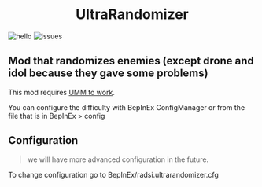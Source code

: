 <h1 align="center">
UltraRandomizer
</h1>

![hello](https://github.com/github/docs/actions/workflows/main.yml/badge.svg)
![issues](https://github.com/radsi/Ultrakill-Randomizer/issues)

## Mod that randomizes enemies (except drone and idol because they gave some problems)
This mod requires [UMM to work](https://github.com/Temperz87/ultra-mod-manager/tags).

You can configure the difficulty with BepInEx ConfigManager or from the file that is in BepInEx > config

## Configuration
> we will have more advanced configuration in the future.

To change configuration go to BepInEx/radsi.ultrarandomizer.cfg
